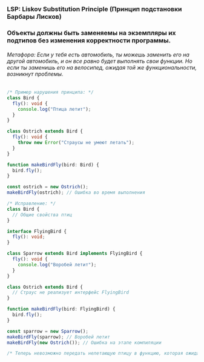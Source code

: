 ### LSP: Liskov Substitution Principle (Принцип подстановки Барбары Лисков)

### Объекты должны быть заменяемы на экземпляры их подтипов без изменения корректности программы.

###### Метафора: Если у тебя есть автомобиль, ты можешь заменить его на другой автомобиль, и он все равно будет выполнять свои функции. Но если ты заменишь его на велосипед, ожидая той же функциональности, возникнут проблемы.

```ts
/* Пример нарушения принципа: */
class Bird {
  fly(): void {
    console.log("Птица летит");
  }
}

class Ostrich extends Bird {
  fly(): void {
    throw new Error("Страусы не умеют летать");
  }
}

function makeBirdFly(bird: Bird) {
  bird.fly();
}

const ostrich = new Ostrich();
makeBirdFly(ostrich); // Ошибка во время выполнения

/* Исправление: */
class Bird {
  // Общие свойства птиц
}

interface FlyingBird {
  fly(): void;
}

class Sparrow extends Bird implements FlyingBird {
  fly(): void {
    console.log("Воробей летит");
  }
}

class Ostrich extends Bird {
  // Страус не реализует интерфейс FlyingBird
}

function makeBirdFly(bird: FlyingBird) {
  bird.fly();
}

const sparrow = new Sparrow();
makeBirdFly(sparrow); // Воробей летит
makeBirdFly(new Ostrich()); // Ошибка на этапе компиляции

/* Теперь невозможно передать нелетающую птицу в функцию, которая ожидает летающую. */
```
